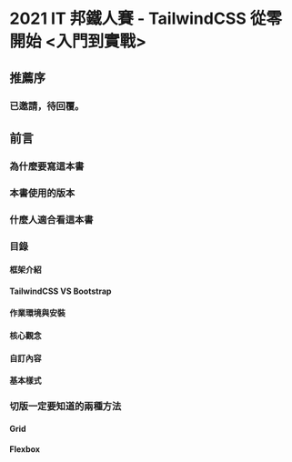 # 2021 IT 邦鐵人賽 - TailwindCSS 從零開始 <入門到實戰>

## 推薦序

### 已邀請，待回覆。

## 前言

### 為什麼要寫這本書

### 本書使用的版本

### 什麼人適合看這本書

### 目錄

#### 框架介紹

#### TailwindCSS VS Bootstrap

#### 作業環境與安裝

#### 核心觀念

#### 自訂內容

#### 基本樣式

### 切版一定要知道的兩種方法

#### Grid

#### Flexbox
